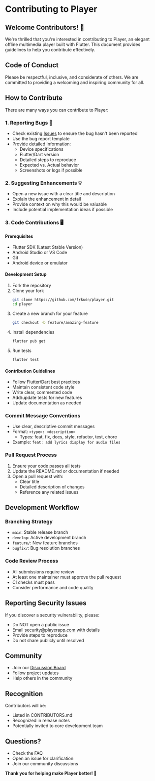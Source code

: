 # Contributing to Player

## Welcome Contributors! 👋

We're thrilled that you're interested in contributing to Player, an elegant offline multimedia player built with Flutter. This document provides guidelines to help you contribute effectively.

## Code of Conduct

Please be respectful, inclusive, and considerate of others. We are committed to providing a welcoming and inspiring community for all.

## How to Contribute

There are many ways you can contribute to Player:

### 1. Reporting Bugs 🐞
- Check existing [Issues](https://github.com/frkudn/player/issues) to ensure the bug hasn't been reported
- Use the bug report template
- Provide detailed information:
  - Device specifications
  - Flutter/Dart version
  - Detailed steps to reproduce
  - Expected vs. Actual behavior
  - Screenshots or logs if possible

### 2. Suggesting Enhancements 💡
- Open a new issue with a clear title and description
- Explain the enhancement in detail
- Provide context on why this would be valuable
- Include potential implementation ideas if possible

### 3. Code Contributions 🖥️

#### Prerequisites
- Flutter SDK (Latest Stable Version)
- Android Studio or VS Code
- Git
- Android device or emulator

#### Development Setup
1. Fork the repository
2. Clone your fork
   ```bash
   git clone https://github.com/frkudn/player.git
   cd player
   ```
3. Create a new branch for your feature
   ```bash
   git checkout -b feature/amazing-feature
   ```
4. Install dependencies
   ```bash
   flutter pub get
   ```
5. Run tests
   ```bash
   flutter test
   ```

#### Contribution Guidelines
- Follow Flutter/Dart best practices
- Maintain consistent code style
- Write clear, commented code
- Add/update tests for new features
- Update documentation as needed

### Commit Message Conventions
- Use clear, descriptive commit messages
- Format: `<type>: <description>`
  - Types: feat, fix, docs, style, refactor, test, chore
- Example: `feat: add lyrics display for audio files`

### Pull Request Process
1. Ensure your code passes all tests
2. Update the README.md or documentation if needed
3. Open a pull request with:
   - Clear title
   - Detailed description of changes
   - Reference any related issues

## Development Workflow

### Branching Strategy
- `main`: Stable release branch
- `develop`: Active development branch
- `feature/`: New feature branches
- `bugfix/`: Bug resolution branches

### Code Review Process
- All submissions require review
- At least one maintainer must approve the pull request
- CI checks must pass
- Consider performance and code quality

## Reporting Security Issues

If you discover a security vulnerability, please:
- Do NOT open a public issue
- Email security@playerapp.com with details
- Provide steps to reproduce
- Do not share publicly until resolved

## Community
- Join our [Discussion Board](https://github.com/frkudn/player/discussions)
- Follow project updates
- Help others in the community

## Recognition
Contributors will be:
- Listed in CONTRIBUTORS.md
- Recognized in release notes
- Potentially invited to core development team

## Questions?
- Check the FAQ
- Open an issue for clarification
- Join our community discussions

**Thank you for helping make Player better! 🎉**